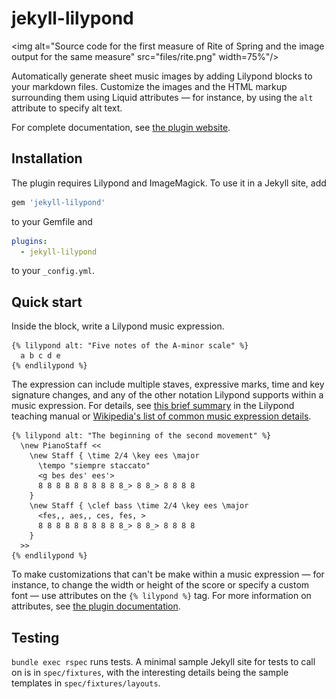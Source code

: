 # jekyll-lilypond

<img alt="Source code for the first measure of Rite of Spring and the image output for the same measure" src="files/rite.png" width=75%"/>

Automatically generate sheet music images by adding Lilypond blocks to your markdown files. Customize the images
and the HTML markup surrounding them using Liquid attributes — for instance, by using the `alt` attribute to
specify alt text.

For complete documentation, see [the plugin website](https://www.velleman.org/jekyll-lilypond).


## Installation

The plugin requires Lilypond and ImageMagick. To use it in a Jekyll site,
add 

```ruby
gem 'jekyll-lilypond'
```

to your Gemfile and

```yaml
plugins:
  - jekyll-lilypond
```

to your `_config.yml`.

## Quick start

Inside the block, write a Lilypond music expression.
```
{% lilypond alt: "Five notes of the A-minor scale" %}
  a b c d e 
{% endlilypond %}
```
The expression can include multiple staves, expressive marks, time and key signature changes, and any of the other notation Lilypond supports within a music
expression. For details, see [this brief summary](https://lilypond.org/doc/v2.20/Documentation/learning/score-is-a-_0028single_0029-compound-musical-expression) in the Lilypond teaching manual or [Wikipedia's list of common music expression details](https://en.wikipedia.org/wiki/Help:Score#Syntax).
```
{% lilypond alt: "The beginning of the second movement" %}
  \new PianoStaff <<
    \new Staff { \time 2/4 \key ees \major
      \tempo "siempre staccato"
      <g bes des' ees'>
      8 8 8 8 8 8 8 8 8 8_> 8 8_> 8 8 8 8
    }
    \new Staff { \clef bass \time 2/4 \key ees \major
      <fes,, aes,, ces, fes, >
      8 8 8 8 8 8 8 8 8 8_> 8 8_> 8 8 8 8
    }
  >>
{% endlilypond %}
```

To make customizations that can't be make within a music expression — for instance, to change the width or height of the score or specify a custom font —
use attributes on the `{% lilypond %}` tag. For more information on attributes, see [the plugin documentation](http://127.0.0.1:4000/jekyll-lilypond#attributes).

## Testing

`bundle exec rspec` runs tests. A minimal sample Jekyll site for tests to call on is in `spec/fixtures`, 
with the interesting details being the sample templates in `spec/fixtures/layouts`.
